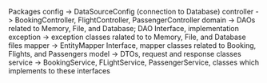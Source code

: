 Packages
  config -> DataSourceConfig (connection to Database)
  controller -> BookingController, FlightController, PassengerController
  domain -> DAOs related to Memory, File, and Database; DAO Interface, implementation
  exception -> exception classes ralated to to Memory, File, and Database
  files 
  mapper -> EntityMapper Interface, mapper classes related to Booking, Flights, and Passengers
  model -> DTOs, request and response classes
  service -> BookingService, FLightService, PassengerService, classes which implements to these interfaces
    
